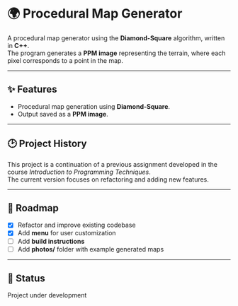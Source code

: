 # 🌍 Procedural Map Generator

A procedural map generator using the **Diamond-Square** algorithm, written in **C++**.  
The program generates a **PPM image** representing the terrain, where each pixel corresponds to a point in the map.

---

## ✨ Features
- Procedural map generation using **Diamond-Square**.
- Output saved as a **PPM image**.

---

## 🕑 Project History
This project is a continuation of a previous assignment developed in the course *Introduction to Programming Techniques*.  
The current version focuses on refactoring and adding new features.

---

## 🚀 Roadmap
- [x] Refactor and improve existing codebase 
- [x] Add **menu** for user customization  
- [ ] Add **build instructions**  
- [ ] Add **photos/** folder with example generated maps  

---

## 🚧 Status
Project under development 
